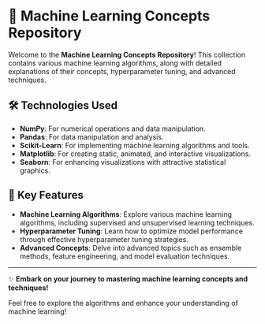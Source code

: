 # 🤖 Machine Learning Concepts Repository

Welcome to the **Machine Learning Concepts Repository**! This collection contains various machine learning algorithms, along with detailed explanations of their concepts, hyperparameter tuning, and advanced techniques.

## 🛠️ Technologies Used
-  **NumPy**: For numerical operations and data manipulation.
-  **Pandas**: For data manipulation and analysis.
-  **Scikit-Learn**: For implementing machine learning algorithms and tools.
-  **Matplotlib**: For creating static, animated, and interactive visualizations.
-  **Seaborn**: For enhancing visualizations with attractive statistical graphics.

## 📂 Key Features
- **Machine Learning Algorithms**: Explore various machine learning algorithms, including supervised and unsupervised learning techniques.
- **Hyperparameter Tuning**: Learn how to optimize model performance through effective hyperparameter tuning strategies.
- **Advanced Concepts**: Delve into advanced topics such as ensemble methods, feature engineering, and model evaluation techniques.

---

✨ **Embark on your journey to mastering machine learning concepts and techniques!**

Feel free to explore the algorithms and enhance your understanding of machine learning!
